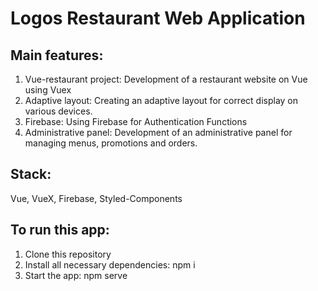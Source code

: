 # Logos Restaurant Web Application

## Main features:

<ol>
   <li>Vue-restaurant project: Development of a restaurant website on Vue using Vuex</li>
   <li>Adaptive layout: Creating an adaptive layout for correct display on various devices.</li>
   <li>Firebase: Using Firebase for Authentication Functions</li>
   <li>Administrative panel: Development of an administrative panel for managing menus, promotions and orders.</li>
 </ol>

## Stack:
 <p> Vue, VueX, Firebase, Styled-Components</p>

## To run this app:

<ol>
   <li> Clone this repository</li>
   <li> Install all necessary dependencies: npm i</li>
   <li> Start the app: npm serve</li>
 </ol>

